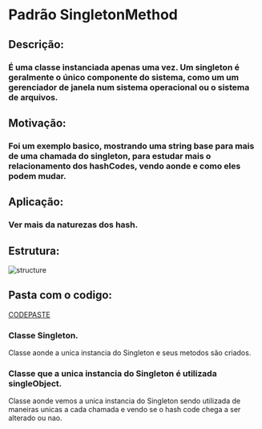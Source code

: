 # Padrão SingletonMethod

## Descrição:
### É uma classe instanciada apenas uma vez. Um singleton é geralmente o único componente do sistema, como um um gerenciador de janela num sistema operacional ou o sistema de arquivos.

## Motivação:
### Foi um exemplo basico, mostrando uma string base para mais de uma chamada do singleton, para estudar mais o relacionamento dos hashCodes, vendo aonde e como eles podem mudar.

## Aplicação:
### Ver mais da naturezas dos hash.


## Estrutura:
![structure](https://i.stack.imgur.com/KtHqz.jpg)


## Pasta com o codigo:
[CODEPASTE](/trabalhoSingletonMethod/src/main)

### Classe Singleton.
Classe aonde a unica instancia do Singleton e seus metodos são criados.

### Classe que a unica instancia do Singleton é utilizada singleObject.
Classe aonde vemos a unica instancia do Singleton sendo utilizada de maneiras unicas a cada chamada e vendo se o hash code chega a ser alterado ou nao.


